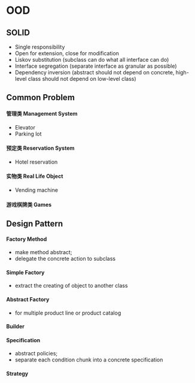 # OOD

## SOLID 

* Single responsibility 
* Open for extension, close for modification 
* Liskov substitution \(subclass can do what all interface can do\)
* Interface segregation \(separate interface as granular as possible\) 
* Dependency inversion \(abstract should not depend on concrete, high-level class should not depend on low-level class\)

## Common Problem

#### 管理类 Management System

* Elevator
* Parking lot

#### 预定类 Reservation System

* Hotel reservation

#### 实物类 Real Life Object

* Vending machine

#### 游戏棋牌类 Games

## Design Pattern

#### Factory Method 

* make method abstract; 
* delegate the concrete action to subclass 

#### Simple Factory 

* extract the creating of object to another class 

#### Abstract Factory 

* for multiple product line or product catalog

#### Builder 

#### Specification 

* abstract policies; 
* separate each condition chunk into a concrete specification

#### Strategy

